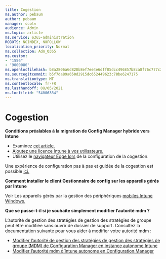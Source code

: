 ```yaml
---
title: Cogestion
ms.author: pebaum
author: pebaum
manager: scotv
audience: Admin
ms.topic: article
ms.service: o365-administration
ROBOTS: NOINDEX, NOFOLLOW
localization_priority: Normal
ms.collection: Adm_O365
ms.custom:
- "1556"
- "9000080"
ms.openlocfilehash: b8a2806a6d828b8ef7ee4e6dff05dcc496857b8ca8f76c777c39ff3155809668
ms.sourcegitcommit: b5f7da89a650d2915dc652449623c78be6247175
ms.translationtype: MT
ms.contentlocale: fr-FR
ms.lasthandoff: 08/05/2021
ms.locfileid: "54006384"
---
```

# <a name="co-management"></a>Cogestion

**Conditions préalables à la migration de Config Manager hybride vers Intune**

- Examinez [cet article.](https://docs.microsoft.com/mem/configmgr/mdm/understand/what-happened-to-hybrid)
- [Ajoutez une licence Intune à vos utilisateurs.](https://docs.microsoft.com/mem/intune/fundamentals/licenses-assign)
- Utilisez le [navigateur Edge lors](https://www.microsoft.com/edge) de la configuration de la cogestion.

Une expérience de configuration pas à pas et guidée de la cogestion est possible [ici.](https://admin.microsoft.com/AdminPortal/Home?#/modernonboarding/comanagesetupguide)

**Comment installer le client Gestionnaire de config sur les appareils gérés par Intune**

Voir Les appareils gérés par la gestion des périphériques [mobiles Intune Windows.](https://docs.microsoft.com/mem/configmgr/core/clients/deploy/deploy-clients-to-windows-computers#bkmk_mdm)

**Que se passe-t-il si je souhaite simplement modifier l’autorité mdm ?**

L’autorité de gestion des stratégies de gestion des stratégies de groupe peut être modifiée sans ouvrir de dossier de support. Consultez la documentation suivante pour vous aider à modifier votre autorité mdm :

- [Modifier l’autorité de gestion des stratégies de gestion des stratégies de groupe (MDM) de Configuration Manager en instance autonome Intune](https://docs.microsoft.com/mem/configmgr/mdm/understand/what-happened-to-hybrid)
- [Modifier l’autorité mdm d’Intune autonome en Configuration Manager](https://docs.microsoft.com/mem/configmgr/mdm/understand/what-happened-to-hybrid)
